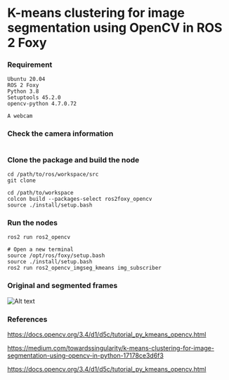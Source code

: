 # K-means clustering for image segmentation using OpenCV in ROS 2 Foxy

### Requirement
```
Ubuntu 20.04
ROS 2 Foxy
Python 3.8
Setuptools 45.2.0
opencv-python 4.7.0.72

A webcam
```
### Check the camera information
```

```

### Clone the package and build the node
```
cd /path/to/ros/workspace/src
git clone 

cd /path/to/workspace
colcon build --packages-select ros2foxy_opencv
source ./install/setup.bash
```

### Run the nodes 
```
ros2 run ros2_opencv

# Open a new terminal
source /opt/ros/foxy/setup.bash
source ./install/setup.bash 
ros2 run ros2_opencv_imgseg_kmeans img_subscriber
```

### Original and segmented frames
![Alt text](/posts/path/to/img.jpg "Optional title")

### References
https://docs.opencv.org/3.4/d1/d5c/tutorial_py_kmeans_opencv.html

https://medium.com/towardssingularity/k-means-clustering-for-image-segmentation-using-opencv-in-python-17178ce3d6f3

https://docs.opencv.org/3.4/d1/d5c/tutorial_py_kmeans_opencv.html
